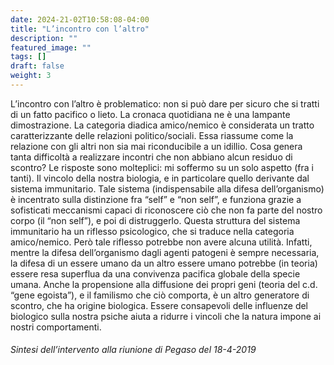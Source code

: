 ```yaml
---
date: 2024-21-02T10:58:08-04:00
title: "L’incontro con l’altro"
description: ""
featured_image: ""
tags: []
draft: false
weight: 3
---
```


L’incontro con l’altro è problematico: non si può dare per sicuro che si tratti di un fatto pacifico o lieto. La cronaca quotidiana ne è una lampante dimostrazione. La categoria diadica amico/nemico è considerata un tratto caratterizzante delle relazioni politico/sociali. Essa riassume come la relazione con gli altri non sia mai riconducibile a un idillio. Cosa genera tanta difficoltà a realizzare incontri che non abbiano alcun residuo di scontro? Le risposte sono molteplici: mi soffermo su un solo aspetto (fra i tanti). Il vincolo della nostra biologia, e in particolare quello derivante dal sistema immunitario. Tale sistema (indispensabile alla difesa dell’organismo) è incentrato sulla distinzione fra “self” e “non self”, e funziona grazie a sofisticati meccanismi capaci di riconoscere ciò che non fa parte del nostro corpo (il “non self”), e poi di distruggerlo. Questa struttura del sistema immunitario ha un riflesso psicologico, che si traduce nella categoria amico/nemico. Però tale riflesso potrebbe non avere alcuna utilità. Infatti, mentre la difesa dell’organismo dagli agenti patogeni è sempre necessaria, la difesa di un essere umano da un altro essere umano potrebbe (in teoria) essere resa superflua da una convivenza pacifica globale della specie umana. Anche la propensione alla diffusione dei propri geni (teoria del c.d. “gene egoista”), e il familismo che ciò comporta, è un altro generatore di scontro, che ha origine biologica. Essere consapevoli delle influenze del biologico sulla nostra psiche aiuta a ridurre i vincoli che la natura impone ai nostri comportamenti.

###### Sintesi dell’intervento alla riunione di Pegaso del 18-4-2019
